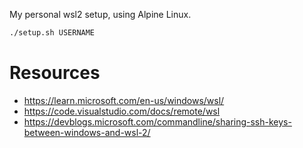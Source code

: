 
My personal wsl2 setup, using Alpine Linux.

```sh
./setup.sh USERNAME
```

# Resources

- https://learn.microsoft.com/en-us/windows/wsl/
- https://code.visualstudio.com/docs/remote/wsl
- https://devblogs.microsoft.com/commandline/sharing-ssh-keys-between-windows-and-wsl-2/
